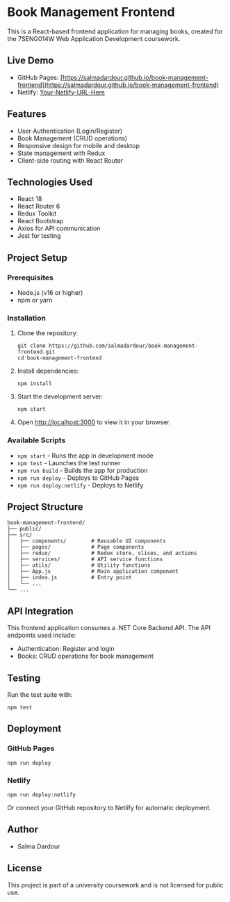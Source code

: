 # Book Management Frontend

This is a React-based frontend application for managing books, created for the 7SENG014W Web Application Development coursework.

## Live Demo

- GitHub Pages: [https://salmadardour.github.io/book-management-frontend](https://salmadardour.github.io/book-management-frontend)
- Netlify: [Your-Netlify-URL-Here](Your-Netlify-URL-Here)

## Features

- User Authentication (Login/Register)
- Book Management (CRUD operations)
- Responsive design for mobile and desktop
- State management with Redux
- Client-side routing with React Router

## Technologies Used

- React 18
- React Router 6
- Redux Toolkit
- React Bootstrap
- Axios for API communication
- Jest for testing

## Project Setup

### Prerequisites

- Node.js (v16 or higher)
- npm or yarn

### Installation

1. Clone the repository:
   ```
   git clone https://github.com/salmadardour/book-management-frontend.git
   cd book-management-frontend
   ```

2. Install dependencies:
   ```
   npm install
   ```

3. Start the development server:
   ```
   npm start
   ```

4. Open [http://localhost:3000](http://localhost:3000) to view it in your browser.

### Available Scripts

- `npm start` - Runs the app in development mode
- `npm test` - Launches the test runner
- `npm run build` - Builds the app for production
- `npm run deploy` - Deploys to GitHub Pages
- `npm run deploy:netlify` - Deploys to Netlify

## Project Structure

```
book-management-frontend/
├── public/
├── src/
│   ├── components/        # Reusable UI components
│   ├── pages/             # Page components
│   ├── redux/             # Redux store, slices, and actions
│   ├── services/          # API service functions
│   ├── utils/             # Utility functions
│   ├── App.js             # Main application component
│   ├── index.js           # Entry point
│   └── ...
└── ...
```

## API Integration

This frontend application consumes a .NET Core Backend API. The API endpoints used include:

- Authentication: Register and login
- Books: CRUD operations for book management

## Testing

Run the test suite with:

```
npm test
```

## Deployment

### GitHub Pages

```
npm run deploy
```

### Netlify

```
npm run deploy:netlify
```

Or connect your GitHub repository to Netlify for automatic deployment.

## Author

- Salma Dardour

## License

This project is part of a university coursework and is not licensed for public use.
